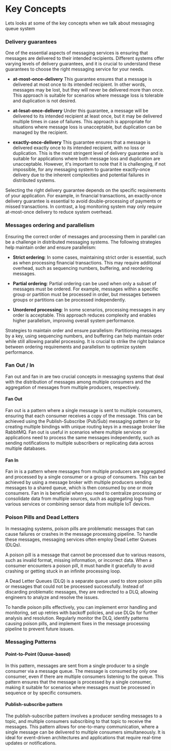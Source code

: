 # Key Concepts

Lets looks at some of the key concepts when we talk about messaging queue system


### Delivery guarantees			

One of the essential aspects of messaging services is ensuring that messages are delivered to their intended recipients. Different systems offer varying levels of delivery guarantees, and it is crucial to understand these guarantees to choose the right messaging service for your needs.

*   **at-most-once-delivery**  This guarantee ensures that a message is delivered at most once to its intended recipient. In other words, messages may be lost, but they will never be delivered more than once. This approach is suitable for scenarios where message loss is tolerable and duplication is not desired.

*   **at-lesat-once-delivery**  Under this guarantee, a message will be delivered to its intended recipient at least once, but it may be delivered multiple times in case of failures. This approach is appropriate for situations where message loss is unacceptable, but duplication can be managed by the recipient.

*   **exactly-once-delivery**  This guarantee ensures that a message is delivered exactly once to its intended recipient, with no loss or duplication. This is the most stringent level of delivery guarantee and is suitable for applications where both message loss and duplication are unacceptable. However, it's important to note that it is challenging, if not impossible, for any messaging system to guarantee exactly-once delivery due to the inherent complexities and potential failures in distributed systems.

Selecting the right delivery guarantee depends on the specific requirements of your application. For example, in financial transactions, an exactly-once delivery guarantee is essential to avoid double-processing of payments or missed transactions. In contrast, a log monitoring system may only require at-most-once delivery to reduce system overhead.


### Messages ordering and parallelism

Ensuring the correct order of messages and processing them in parallel can be a challenge in distributed messaging systems. The following strategies help maintain order and ensure parallelism:

* **Strict ordering**:  In some cases, maintaining strict order is essential, such as when processing financial transactions. This may require additional overhead, such as sequencing numbers, buffering, and reordering messages.

* **Partial ordering**:  Partial ordering can be used when only a subset of messages must be ordered. For example, messages within a specific group or partition must be processed in order, but messages between groups or partitions can be processed independently.

* **Unordered processing**:  In some scenarios, processing messages in any order is acceptable. This approach reduces complexity and enables higher parallelism, improving overall system performance.

Strategies to maintain order and ensure parallelism:
Partitioning messages by a key, using sequencing numbers, and buffering can help maintain order while still allowing parallel processing. It is crucial to strike the right balance between ordering requirements and parallelism to optimize system performance.


### Fan Out / In
Fan out and fan in are two crucial concepts in messaging systems that deal with the distribution of messages among multiple consumers and the aggregation of messages from multiple producers, respectively.

#### Fan Out
Fan out is a pattern where a single message is sent to multiple consumers, ensuring that each consumer receives a copy of the message. This can be achieved using the Publish-Subscribe (Pub/Sub) messaging pattern or by creating multiple bindings with unique routing keys in a message broker like RabbitMQ. Fan out is useful in scenarios where multiple services or applications need to process the same messages independently, such as sending notifications to multiple subscribers or replicating data across multiple databases.

#### Fan In
Fan in is a pattern where messages from multiple producers are aggregated and processed by a single consumer or a group of consumers. This can be achieved by using a message broker with multiple producers sending messages to a shared queue, which is then consumed by one or more consumers. Fan in is beneficial when you need to centralize processing or consolidate data from multiple sources, such as aggregating logs from various services or combining sensor data from multiple IoT devices.


### Poison Pills and Dead Letters
In messaging systems, poison pills are problematic messages that can cause failures or crashes in the message processing pipeline. To handle these messages, messaging services often employ Dead Letter Queues (DLQs).

A poison pill is a message that cannot be processed due to various reasons, such as invalid format, missing information, or incorrect data. When a consumer encounters a poison pill, it must handle it gracefully to avoid crashing or getting stuck in an infinite processing loop.

A Dead Letter Queues (DLQ) is a separate queue used to store poison pills or messages that could not be processed successfully. Instead of discarding problematic messages, they are redirected to a DLQ, allowing engineers to analyze and resolve the issues.

To handle poison pills effectively, you can implement error handling and monitoring, set up retries with backoff policies, and use DLQs for further analysis and resolution. Regularly monitor the DLQ, identify patterns causing poison pills, and implement fixes in the message processing pipeline to prevent future issues.


### Messaging Patterns

#### Point-to-Point (Queue-based)
In this pattern, messages are sent from a single producer to a single consumer via a message queue. The message is consumed by only one consumer, even if there are multiple consumers listening to the queue. This pattern ensures that the message is processed by a single consumer, making it suitable for scenarios where messages must be processed in sequence or by specific consumers.


#### Publish-subscribe pattern
The publish-subscribe pattern involves a producer sending messages to a topic, and multiple consumers subscribing to that topic to receive the messages. This pattern allows for one-to-many communication, where a single message can be delivered to multiple consumers simultaneously. It is ideal for event-driven architectures and applications that require real-time updates or notifications.



